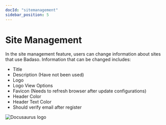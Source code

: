 ```yaml
---
docId: "sitemanagement"
sidebar_position: 5
---
```


# Site Management

In the site management feature, users can change information about sites that use Badaso. Information that can be changed includes:

- Title
- Description (Have not been used)
- Logo
- Logo View Options
- Favicon (Needs to refresh browser after update configurations)
- Header Color
- Header Text Color
- Should verify email after register

![Docusaurus logo](/img/site-management.png)

